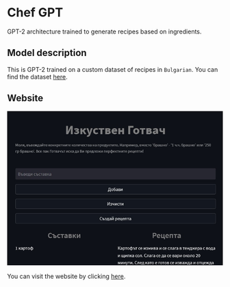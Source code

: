 # Chef GPT
GPT-2 architecture trained to generate recipes based on ingredients.

## Model description
This is GPT-2 trained on a custom dataset of recipes in `Bulgarian`. You can find the dataset [here](https://www.kaggle.com/datasets/auhide/bulgarian-recipes-dataset).

## Website
<p align="center">
    <a href="https://auhide-chef-gpt-app-l4p7k3.streamlit.app/" target="_blank">
        <img src="./static/website.jpg"></center>
    </a>
</p>

You can visit the website by clicking [here](https://auhide-chef-gpt-app-l4p7k3.streamlit.app/).
